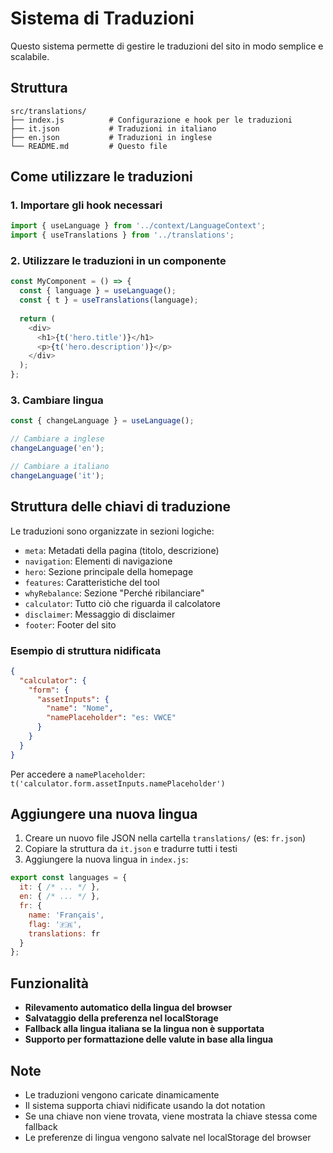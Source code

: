 # Sistema di Traduzioni

Questo sistema permette di gestire le traduzioni del sito in modo semplice e scalabile.

## Struttura

```
src/translations/
├── index.js          # Configurazione e hook per le traduzioni
├── it.json           # Traduzioni in italiano
├── en.json           # Traduzioni in inglese
└── README.md         # Questo file
```

## Come utilizzare le traduzioni

### 1. Importare gli hook necessari

```javascript
import { useLanguage } from '../context/LanguageContext';
import { useTranslations } from '../translations';
```

### 2. Utilizzare le traduzioni in un componente

```javascript
const MyComponent = () => {
  const { language } = useLanguage();
  const { t } = useTranslations(language);
  
  return (
    <div>
      <h1>{t('hero.title')}</h1>
      <p>{t('hero.description')}</p>
    </div>
  );
};
```

### 3. Cambiare lingua

```javascript
const { changeLanguage } = useLanguage();

// Cambiare a inglese
changeLanguage('en');

// Cambiare a italiano
changeLanguage('it');
```

## Struttura delle chiavi di traduzione

Le traduzioni sono organizzate in sezioni logiche:

- `meta`: Metadati della pagina (titolo, descrizione)
- `navigation`: Elementi di navigazione
- `hero`: Sezione principale della homepage
- `features`: Caratteristiche del tool
- `whyRebalance`: Sezione "Perché ribilanciare"
- `calculator`: Tutto ciò che riguarda il calcolatore
- `disclaimer`: Messaggio di disclaimer
- `footer`: Footer del sito

### Esempio di struttura nidificata

```json
{
  "calculator": {
    "form": {
      "assetInputs": {
        "name": "Nome",
        "namePlaceholder": "es: VWCE"
      }
    }
  }
}
```

Per accedere a `namePlaceholder`: `t('calculator.form.assetInputs.namePlaceholder')`

## Aggiungere una nuova lingua

1. Creare un nuovo file JSON nella cartella `translations/` (es: `fr.json`)
2. Copiare la struttura da `it.json` e tradurre tutti i testi
3. Aggiungere la nuova lingua in `index.js`:

```javascript
export const languages = {
  it: { /* ... */ },
  en: { /* ... */ },
  fr: {
    name: 'Français',
    flag: '🇫🇷',
    translations: fr
  }
};
```

## Funzionalità

- **Rilevamento automatico della lingua del browser**
- **Salvataggio della preferenza nel localStorage**
- **Fallback alla lingua italiana se la lingua non è supportata**
- **Supporto per formattazione delle valute in base alla lingua**

## Note

- Le traduzioni vengono caricate dinamicamente
- Il sistema supporta chiavi nidificate usando la dot notation
- Se una chiave non viene trovata, viene mostrata la chiave stessa come fallback
- Le preferenze di lingua vengono salvate nel localStorage del browser 